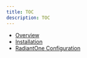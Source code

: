 ```yaml
---
title: TOC
description: TOC
---
```

         
- [Overview](01-overview.md)
- [Installation](02-installation.md)
- [RadiantOne Configuration](03-radiantone-configuration.md)